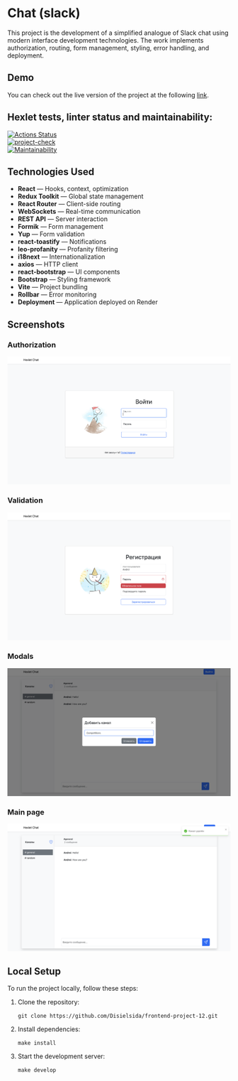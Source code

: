 # Chat (slack)
This project is the development of a simplified analogue of Slack chat using modern interface development technologies. The work implements authorization, routing, form management, styling, error handling, and deployment.

## Demo
You can check out the live version of the project at the following [link](https://slack-chat-rxfy.onrender.com).

## Hexlet tests, linter status and maintainability:
[![Actions Status](https://github.com/Disielsida/frontend-project-12/actions/workflows/hexlet-check.yml/badge.svg)](https://github.com/Disielsida/frontend-project-12/actions/workflows/hexlet-check.yml)  
[![project-check](https://github.com/Disielsida/frontend-project-12/actions/workflows/project-check.yml/badge.svg)](https://github.com/Disielsida/frontend-project-12/actions/workflows/project-check.yml)  
[![Maintainability](https://qlty.sh/badges/80c8fd89-56d8-4b07-88f5-c9773f00ad18/maintainability.svg)](https://qlty.sh/gh/Disielsida/projects/frontend-project-12)


## Technologies Used
- **React** — Hooks, context, optimization
- **Redux Toolkit** — Global state management
- **React Router** — Client-side routing
- **WebSockets** — Real-time communication
- **REST API** — Server interaction
- **Formik** — Form management
- **Yup** — Form validation
- **react-toastify** — Notifications
- **leo-profanity** — Profanity filtering
- **i18next** — Internationalization
- **axios** — HTTP client
- **react-bootstrap** — UI components
- **Bootstrap** — Styling framework
- **Vite** — Project bundling
- **Rollbar** — Error monitoring
- **Deployment** — Application deployed on Render

## Screenshots

### Authorization
![Authorization](./frontend/src/images/Authorization.png)

### Validation
![Validation](./frontend/src/images/Validation.png)

### Modals
![Modals](./frontend/src/images/Modals.png)

### Main page
![Main Page](./frontend/src/images/mainPage.png)

## Local Setup
To run the project locally, follow these steps:

1. Clone the repository:

   <pre><code>git clone https://github.com/Disielsida/frontend-project-12.git</code></pre>

2. Install dependencies:

   <pre><code>make install</code></pre>

3. Start the development server:

   <pre><code>make develop</code></pre>